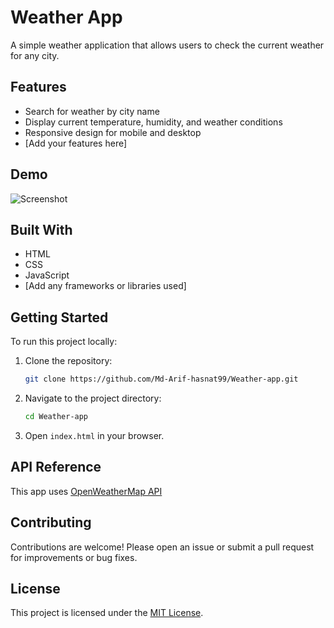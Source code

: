 # Weather App

A simple weather application that allows users to check the current weather for any city.

## Features

- Search for weather by city name
- Display current temperature, humidity, and weather conditions
- Responsive design for mobile and desktop
- [Add your features here]

## Demo

![Screenshot](Screenshot(102).png) <!-- Replace with actual screenshot if available -->

## Built With

- HTML
- CSS
- JavaScript
- [Add any frameworks or libraries used]

## Getting Started

To run this project locally:

1. Clone the repository:
    ```bash
    git clone https://github.com/Md-Arif-hasnat99/Weather-app.git
    ```
2. Navigate to the project directory:
    ```bash
    cd Weather-app
    ```
3. Open `index.html` in your browser.

## API Reference

This app uses [OpenWeatherMap API](https://openweathermap.org/api)  
<!-- Replace or update if you use a different API -->

## Contributing

Contributions are welcome! Please open an issue or submit a pull request for improvements or bug fixes.

## License

This project is licensed under the [MIT License](LICENSE).
